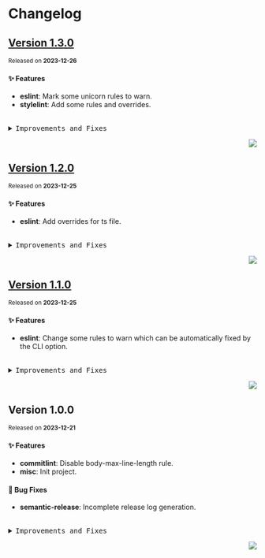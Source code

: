 <a name="readme-top"></a>

# Changelog

## [Version 1.3.0](https://github.com/yuntijs/yunti-lint/compare/v1.2.0...v1.3.0)

<sup>Released on **2023-12-26**</sup>

#### ✨ Features

- **eslint**: Mark some unicorn rules to warn.
- **stylelint**: Add some rules and overrides.

<br/>

<details>
<summary><kbd>Improvements and Fixes</kbd></summary>

#### What's improved

- **eslint**: Mark some unicorn rules to warn ([01733e6](https://github.com/yuntijs/yunti-lint/commit/01733e6))
- **stylelint**: Add some rules and overrides ([fab8ac6](https://github.com/yuntijs/yunti-lint/commit/fab8ac6))

</details>

<div align="right">

[![](https://img.shields.io/badge/-BACK_TO_TOP-151515?style=flat-square)](#readme-top)

</div>

## [Version 1.2.0](https://github.com/yuntijs/yunti-lint/compare/v1.1.0...v1.2.0)

<sup>Released on **2023-12-25**</sup>

#### ✨ Features

- **eslint**: Add overrides for ts file.

<br/>

<details>
<summary><kbd>Improvements and Fixes</kbd></summary>

#### What's improved

- **eslint**: Add overrides for ts file ([63564f4](https://github.com/yuntijs/yunti-lint/commit/63564f4))

</details>

<div align="right">

[![](https://img.shields.io/badge/-BACK_TO_TOP-151515?style=flat-square)](#readme-top)

</div>

## [Version 1.1.0](https://github.com/yuntijs/yunti-lint/compare/v1.0.0...v1.1.0)

<sup>Released on **2023-12-25**</sup>

#### ✨ Features

- **eslint**: Change some rules to warn which can be automatically fixed by the CLI option.

<br/>

<details>
<summary><kbd>Improvements and Fixes</kbd></summary>

#### What's improved

- **eslint**: Change some rules to warn which can be automatically fixed by the CLI option ([35448a4](https://github.com/yuntijs/yunti-lint/commit/35448a4))

</details>

<div align="right">

[![](https://img.shields.io/badge/-BACK_TO_TOP-151515?style=flat-square)](#readme-top)

</div>

## Version 1.0.0

<sup>Released on **2023-12-21**</sup>

#### ✨ Features

- **commitlint**: Disable body-max-line-length rule.
- **misc**: Init project.

#### 🐛 Bug Fixes

- **semantic-release**: Incomplete release log generation.

<br/>

<details>
<summary><kbd>Improvements and Fixes</kbd></summary>

#### What's improved

- **commitlint**: Disable body-max-line-length rule ([4d2b274](https://github.com/yuntijs/yunti-lint/commit/4d2b274))
- **misc**: Init project ([d1d1bc7](https://github.com/yuntijs/yunti-lint/commit/d1d1bc7))

#### What's fixed

- **semantic-release**: Incomplete release log generation ([b7e04f6](https://github.com/yuntijs/yunti-lint/commit/b7e04f6))

</details>

<div align="right">

[![](https://img.shields.io/badge/-BACK_TO_TOP-151515?style=flat-square)](#readme-top)

</div>
